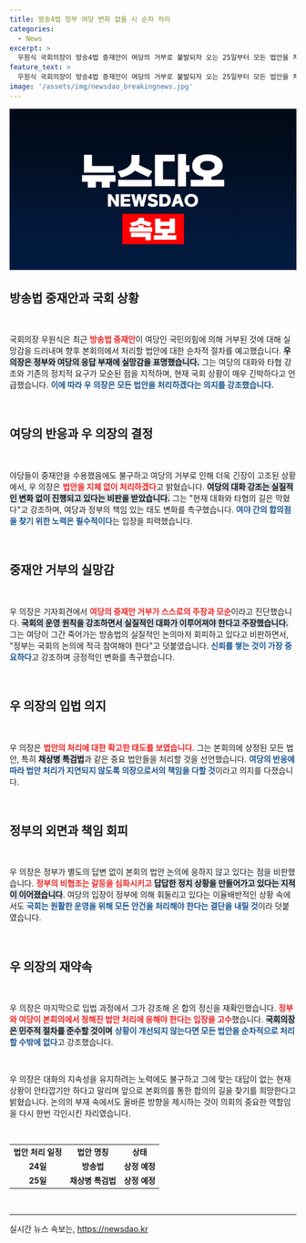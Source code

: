 ```yaml
---
title: 방송4법 정부 여당 변화 없을 시 순차 처리
categories:
  - News
excerpt: >
  우원식 국회의장이 방송4법 중재안이 여당의 거부로 불발되자 오는 25일부터 모든 법안을 처리하겠다고 선언했다. 그는 정부와 여당의 무책임한 태도를 비판하며 대화의 길이 막혔다고 강조했다.
feature_text: >
  우원식 국회의장이 방송4법 중재안이 여당의 거부로 불발되자 오는 25일부터 모든 법안을 처리하겠다고 선언했다. 그는 정부와 여당의 무책임한 태도를 비판하며 대화의 길이 막혔다고 강조했다.
image: '/assets/img/newsdao_breakingnews.jpg'
---
```


<p><img src="/assets/img/newsdao_breakingnews.jpg" alt="ranknews 속보" /></p>

<h2 data-ke-size="size26">방송법 중재안과 국회 상황</h2>

<p data-ke-size="size16">&nbsp;</p>

<p>국회의장 우원식은 최근 <b><span style="color: #ee2323;">방송법 중재안</span></b>이 여당인 국민의힘에 의해 거부된 것에 대해 실망감을 드러내며 향후 본회의에서 처리할 법안에 대한 순차적 절차를 예고했습니다. <b><span style="background-color: #21538527;">우 의장은 정부와 여당의 응답 부재에 실망감을 표명했습니다.</span></b> 그는 여당의 대화와 타협 강조와 기존의 정치적 요구가 모순된 점을 지적하며, 현재 국회 상황이 매우 긴박하다고 언급했습니다. <b><span style="color: #1a5490;">이에 따라 우 의장은 모든 법안을 처리하겠다는 의지를 강조했습니다.</span></b></p>

<p data-ke-size="size16">&nbsp;</p>

<h2 data-ke-size="size26">여당의 반응과 우 의장의 결정</h2>

<p data-ke-size="size16">&nbsp;</p>

<p>야당들이 중재안을 수용했음에도 불구하고 여당의 거부로 인해 더욱 긴장이 고조된 상황에서, 우 의장은 <b><span style="color: #ee2323;">법안을 지체 없이 처리하겠다</span></b>고 밝혔습니다. <b><span style="background-color: #21538527;">여당의 대화 강조는 실질적인 변화 없이 진행되고 있다는 비판을 받았습니다.</span></b> 그는 "현재 대화와 타협의 길은 막혔다"고 강조하며, 여당과 정부의 책임 있는 태도 변화를 촉구했습니다. <b><span style="color: #1a5490;">여야 간의 합의점을 찾기 위한 노력은 필수적이다</span></b>는 입장을 피력했습니다.</p>

<p data-ke-size="size16">&nbsp;</p>

<h2 data-ke-size="size26">중재안 거부의 실망감</h2>

<p data-ke-size="size16">&nbsp;</p>

<p>우 의장은 기자회견에서 <b><span style="color: #ee2323;">여당의 중재안 거부가 스스로의 주장과 모순</span></b>이라고 진단했습니다. <b><span style="background-color: #21538527;">국회의 운영 원칙을 강조하면서 실질적인 대화가 이루어져야 한다고 주장했습니다.</span></b> 그는 여당이 그간 죽어가는 방송법의 실질적인 논의마저 회피하고 있다고 비판하면서, "정부는 국회의 논의에 적극 참여해야 한다"고 덧붙였습니다. <b><span style="color: #1a5490;">신뢰를 쌓는 것이 가장 중요하다</span></b>고 강조하며 긍정적인 변화를 촉구했습니다.</p>

<p data-ke-size="size16">&nbsp;</p>

<h2 data-ke-size="size26">우 의장의 입법 의지</h2>

<p data-ke-size="size16">&nbsp;</p>

<p>우 의장은 <b><span style="color: #ee2323;">법안의 처리에 대한 확고한 태도를 보였습니다</span></b>. 그는 본회의에 상정된 모든 법안, 특히 <b><span style="background-color: #21538527;">채상병 특검법</span></b>과 같은 중요 법안들을 처리할 것을 선언했습니다. <b><span style="color: #1a5490;">여당의 반응에 따라 법안 처리가 지연되지 않도록 의장으로서의 책임을 다할 것</span></b>이라고 의지를 다졌습니다.</p>

<p data-ke-size="size16">&nbsp;</p>

<h2 data-ke-size="size26">정부의 외면과 책임 회피</h2>

<p data-ke-size="size16">&nbsp;</p>

<p>우 의장은 정부가 별도의 답변 없이 본회의 법안 논의에 응하지 않고 있다는 점을 비판했습니다. <b><span style="color: #ee2323;">정부의 비협조는 갈등을 심화시키고</span></b> <b><span style="background-color: #21538527;">답답한 정치 상황을 만들어가고 있다는 지적이 이어졌습니다</span></b>. 여당의 입장이 정부에 의해 휘둘리고 있다는 이율배반적인 상황 속에서도 <b><span style="color: #1a5490;">국회는 원활한 운영을 위해 모든 안건을 처리해야 한다는 결단을 내릴 것</span></b>이라 덧붙였습니다.</p>

<p data-ke-size="size16">&nbsp;</p>

<h2 data-ke-size="size26">우 의장의 재약속</h2>

<p data-ke-size="size16">&nbsp;</p>

<p>우 의장은 마지막으로 입법 과정에서 그가 강조해 온 합의 정신을 재확인했습니다. <b><span style="color: #ee2323;">정부와 여당이 본회의에서 정해진 법안 처리에 응해야 한다는 입장을 고수</span></b>했습니다. <b><span style="background-color: #21538527;">국회의장은 민주적 절차를 준수할 것이며</span></b> <b><span style="color: #1a5490;">상황이 개선되지 않는다면 모든 법안을 순차적으로 처리할 수밖에 없다</span></b>고 강조했습니다. </p>

<p data-ke-size="size16">&nbsp;</p>

<p>우 의장은 대화의 지속성을 유지하려는 노력에도 불구하고 그에 맞는 대답이 없는 현재 상황이 안타깝기만 하다고 말리며 앞으로 본회의를 통한 합의의 길을 찾기를 희망한다고 밝혔습니다. 논의의 부재 속에서도 올바른 방향을 제시하는 것이 의회의 중요한 역할임을 다시 한번 각인시킨 자리였습니다. </p>

<p data-ke-size="size16">&nbsp;</p>

<table style="width: 100%;">
    <tr>
        <td style="text-align: center; height: 17px;"><b>법안 처리 일정</b></td>
        <td style="text-align: center; height: 17px;"><b>법안 명칭</b></td>
        <td style="text-align: center; height: 17px;"><b>상태</b></td>
    </tr>
    <tr>
        <td style="text-align: center; height: 17px;"><b>24일</b></td>
        <td style="text-align: center; height: 17px;"><b>방송법</b></td>
        <td style="text-align: center; height: 17px;"><b>상정 예정</b></td>
    </tr>
    <tr>
        <td style="text-align: center; height: 17px;"><b>25일</b></td>
        <td style="text-align: center; height: 17px;"><b>채상병 특검법</b></td>
        <td style="text-align: center; height: 17px;"><b>상정 예정</b></td>
    </tr>
</table>

<p data-ke-size="size16">&nbsp;</p>

<hr />
실시간 뉴스 속보는, <a href="https://newsdao.kr" rel="dofollow">https://newsdao.kr</a>


